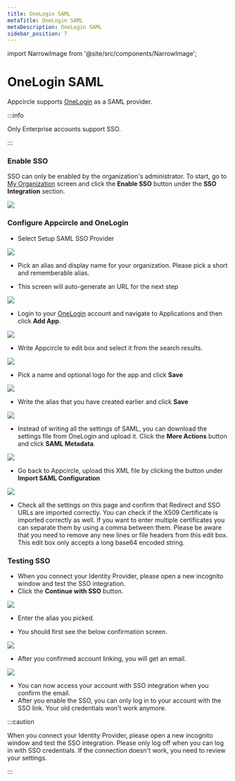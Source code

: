 ```yaml
---
title: OneLogin SAML
metaTitle: OneLogin SAML
metaDescription: OneLogin SAML
sidebar_position: 7
---
```


import NarrowImage from '@site/src/components/NarrowImage';


# OneLogin SAML

Appcircle supports [OneLogin](https://www.onelogin.com/) as a SAML provider. 

:::info

Only Enterprise accounts support SSO.

:::


### Enable SSO

SSO can only be enabled by the organization's administrator. To start, go to [My Organization](../my-organization.md) screen and click the **Enable SSO** button under the **SSO Integration** section.

![](<https://cdn.appcircle.io/docs/assets/enable-sso.png>)

### Configure Appcircle and OneLogin

-  Select Setup SAML SSO Provider

![](<https://cdn.appcircle.io/docs/assets/sso-form.png>)

-  Pick an alias and display name for your organization. Please pick a short and rememberable alias.

- This screen will auto-generate an URL for the next step

![](<https://cdn.appcircle.io/docs/assets/sso-saml1.png>)

- Login to your  [OneLogin](https://www.onelogin.com/) account and navigate to Applications and then click **Add App**.

![](<https://cdn.appcircle.io/docs/assets/oneloginaddapp.png>)

- Write Appcircle to edit box and select it from the search results.

![](<https://cdn.appcircle.io/docs/assets/oneloginfindapp.png>)

- Pick a name and optional logo for the app and click **Save**

![](<https://cdn.appcircle.io/docs/assets/oneloginsettings1.png>)

- Write the alias that you have created earlier and click **Save**

![](<https://cdn.appcircle.io/docs/assets/oneloginsettings2.png>)

- Instead of writing all the settings of SAML, you can download the settings file from OneLogin and upload it. Click the **More Actions** button and click  **SAML Metadata**.

![](<https://cdn.appcircle.io/docs/assets/oneloginsettings3.png>)

- Go back to Appcircle, upload this XML file by clicking the button under **Import SAML Configuration**

![](<https://cdn.appcircle.io/docs/assets/sso-saml1.png>)

- Check all the settings on this page and confirm that Redirect and SSO URLs are imported correctly. You can check if the X509 Certificate is imported correctly as well. If you want to enter multiple certificates you can separate them by using a comma between them. Please be aware that you need to remove any new lines or file headers from this edit box. This edit box only accepts a long base64 encoded string.

### Testing SSO

- When you connect your Identity Provider, please open a new incognito window and test the SSO integration.
- Click the **Continue with SSO** button.

![](<https://cdn.appcircle.io/docs/assets/sso-loginbutton.png>)

- Enter the alias you picked.

<NarrowImage src="https://cdn.appcircle.io/docs/assets/sso-alias.png" />

- You should first see the below confirmation screen.

![](<https://cdn.appcircle.io/docs/assets/sso-linkaccount.png>)


- After you confirmed account linking, you will get an email.

![](<https://cdn.appcircle.io/docs/assets/sso-confirmlink.png>)

- You can now access your account with SSO integration when you confirm the email.
- After you enable the SSO, you can only log in to your account with the SSO link. Your old credentials won't work anymore.

:::caution

When you connect your Identity Provider, please open a new incognito window and test the SSO integration. Please only log off when you can log in with SSO credentials. If the connection doesn't work, you need to review your settings. 

:::
